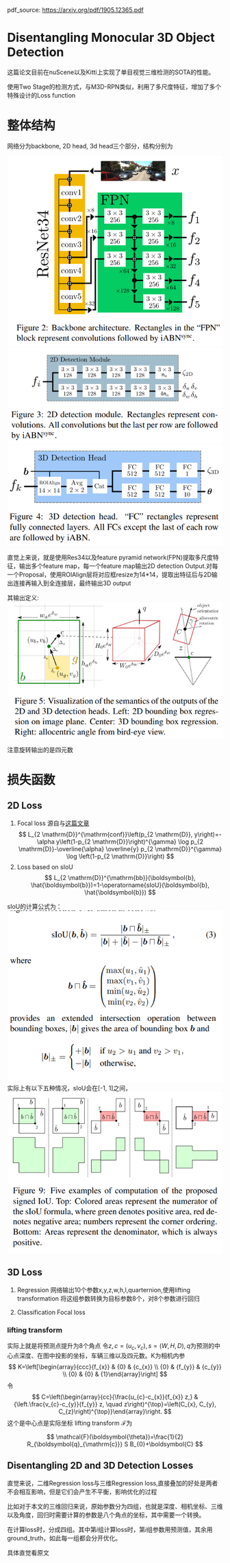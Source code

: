pdf_source: https://arxiv.org/pdf/1905.12365.pdf
# Disentangling Monocular 3D Object Detection

这篇论文目前在nuScene以及Kitti上实现了单目视觉三维检测的SOTA的性能。

使用Two Stage的检测方式，与M3D-RPN类似，利用了多尺度特征，增加了多个特殊设计的Loss function

# 整体结构

网络分为backbone, 2D head, 3d head三个部分，结构分别为

![image](res/MonoDIS_backbone.png)
![image](res/MonoDIS_2d_head.png)
![image](res/MonoDIS_3d_head.png)

直觉上来说，就是使用Res34以及feature pyramid network(FPN)提取多尺度特征，输出多个feature map，每一个feature map输出2D detection Output.对每一个Proposal，使用ROIAlign层将对应框resize为14*14，提取出特征后与2D输出连接再输入到全连接层，最终输出3D output

其输出定义:
![image](res/MonoDIS_semantic_head.png)

注意旋转输出的是四元数

# 损失函数

## 2D Loss

1. Focal loss
源自与[这篇文章](https://arxiv.org/pdf/1708.02002.pdf)
$$
L_{2 \mathrm{D}}^{\mathrm{conf}}\left(p_{2 \mathrm{D}}, y\right)=-\alpha y\left(1-p_{2 \mathrm{D}}\right)^{\gamma} \log p_{2 \mathrm{D}}-\overline{\alpha} \overline{y} p_{2 \mathrm{D}}^{\gamma} \log \left(1-p_{2 \mathrm{D}}\right)
$$
2. Loss based on sIoU
$$
L_{2 \mathrm{D}}^{\mathrm{bb}}(\boldsymbol{b}, \hat{\boldsymbol{b}})=1-\operatorname{sIoU}(\boldsymbol{b}, \hat{\boldsymbol{b}})
$$

sIoU的计算公式为：
![image](res/MonoDIS_SIOU_formular.png)
实际上有以下五种情况，sIoU会在[-1, 1]之间， 
![image](res/MonoDIS_sIoU.png)

## 3D Loss

1. Regression
网络输出10个参数x,y,z,w,h,l,quarternion,使用lifting transformation 将这组参数转换为目标参数8个，对8个参数进行回归

2. Classification
Focal loss

### lifting transform
实际上就是将预测点提升为8个角点
令$z, c = (u_c, v_c), s = (W,H,D), q$为预测的中心点深度、在图中投影的坐标，车辆三维以及四元数。K为相机内参
$$
K=\left[\begin{array}{ccc}{f_{x}} & {0} & {c_{x}} \\ {0} & {f_{y}} & {c_{y}} \\ {0} & {0} & {1}\end{array}\right]
$$
令
$$
C=\left(\begin{array}{cc}{\frac{u_{c}-c_{x}}{f_{x}} z,} & {\left.\frac{v_{c}-c_{y}}{f_{y}} z, \quad z\right)^{\top}=\left(C_{x}, C_{y}, C_{z}\right)^{\top}}\end{array}\right.
$$
这个是中心点是实际坐标
lifting transform $\mathcal{F}$为

$$
\mathcal{F}(\boldsymbol{\theta})=\frac{1}{2} R_{\boldsymbol{q}_{\mathrm{c}}} S B_{0}+\boldsymbol{C}
$$

## Disentangling 2D and 3D Detection Losses

直觉来说，二维Regression loss与三维Regression loss,直接叠加的好处是两者不会相互影响，但是它们会产生不平衡，影响优化的过程

比如对于本文的三维回归来说，原始参数分为四组，也就是深度、相机坐标、三维以及角度，回归时需要计算的参数是八个角点的坐标，其中需要一个转换。

在计算loss时，分成四组。其中第$i$组计算loss时，第$i$组参数用预测值，其余用ground_truth，如此每一组都会分开优化。

具体直觉看原文
